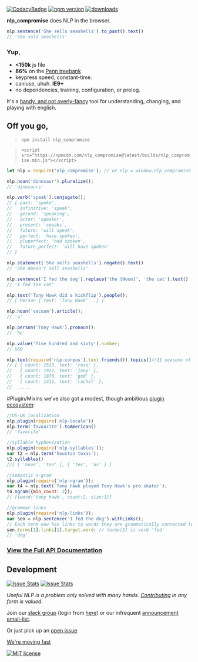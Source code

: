 [![CodacyBadge](https://api.codacy.com/project/badge/grade/82cc8ebd98b64ed199d7be6021488062)](https://www.codacy.com/app/spencerkelly86/nlp_compromise)
[![npm version](https://badge.fury.io/js/nlp_compromise.svg)](https://www.npmjs.com/package/nlp_compromise)
[![downloads](https://img.shields.io/npm/dm/nlp_compromise.svg)](https://www.npmjs.com/package/nlp_compromise)

**nlp_compromise** does NLP in the browser.
```javascript
nlp.sentence('She sells seashells').to_past().text()
// 'She sold seashells'
```
### Yup,
* **<150k** js file
* **86%** on the [Penn treebank](http://www.cis.upenn.edu/~treebank/)
* keypress speed, constant-time.
* caniuse, uhuh. **IE9+**
* no dependencies, training, configuration, or prolog.

It's a [handy, and not overly-fancy](https://github.com/nlp-compromise/nlp_compromise/wiki/Justification) tool for understanding, changing, and playing with english.

## Off you go,
> `npm install nlp_compromise`

> `<script src="https://npmcdn.com/nlp_compromise@latest/builds/nlp_compromise.min.js"></script>`

```javascript
let nlp = require('nlp_compromise'); // or nlp = window.nlp_compromise

nlp.noun('dinosaur').pluralize();
// 'dinosaurs'

nlp.verb('speak').conjugate();
// { past: 'spoke',
//   infinitive: 'speak',
//   gerund: 'speaking',
//   actor: 'speaker',
//   present: 'speaks',
//   future: 'will speak',
//   perfect: 'have spoken',
//   pluperfect: 'had spoken',
//   future_perfect: 'will have spoken'
// }

nlp.statement('She sells seashells').negate().text()
// 'She doesn't sell seashells'

nlp.sentence('I fed the dog').replace('the [Noun]', 'the cat').text()
// 'I fed the cat'

nlp.text('Tony Hawk did a kickflip').people();
// [ Person { text: 'Tony Hawk' ..} ]

nlp.noun('vacuum').article();
// 'a'

nlp.person('Tony Hawk').pronoun();
// 'he'

nlp.value('five hundred and sixty').number;
// 560

nlp.text(require('nlp-corpus').text.friends()).topics()//11 seasons of friends
// [ { count: 2523, text: 'ross' },
//   { count: 1922, text: 'joey' },
//   { count: 1876, text: 'god' },
//   { count: 1411, text: 'rachel' },
//   ....
```
#Plugin/Mixins
we've also got a modest, though ambitious [plugin ecosystem](https://github.com/nlp-compromise/nlp_compromise/wiki/Plugins):
```javascript
//US-UK localization
nlp.plugin(require('nlp-locale'))
nlp.term('favourite').toAmerican()
// 'favorite'

//syllable hyphenization
nlp.plugin(require('nlp-syllables'));
var t2 = nlp.term('houston texas');
t2.syllables()
//[ [ 'hous', 'ton' ], [ 'tex', 'as' ] ]

//semantic n-gram
nlp.plugin(require('nlp-ngram'));
var t4 = nlp.text(`Tony Hawk played Tony Hawk's pro skater`);
t4.ngram({min_count: 2});
// [{word:'tony hawk', count:2, size:1}]

//grammar links
nlp.plugin(require('nlp-links'));
var sen = nlp.sentence('I fed the dog').withLinks();
// Each term now has links to words they are grammatically connected to
sen.terms[1].links[1].target.word; // terms[1] is verb 'fed'
// 'dog'
```

### [View the Full API Documentation](https://github.com/nlp-compromise/nlp_compromise/wiki/API)

## Development
[![Issue Stats](http://issuestats.com/github/nlp-compromise/nlp_compromise/badge/pr)](http://issuestats.com/github/nlp-compromise/nlp_compromise)
[![Issue Stats](http://issuestats.com/github/nlp-compromise/nlp_compromise/badge/issue)](http://issuestats.com/github/nlp-compromise/nlp_compromise)

*Useful NLP is a problem only solved with many hands. [Contributing](https://github.com/nlp-compromise/nlp_compromise/blob/master/contributing.md) in any form is valued.*

Join our [slack group](http://superscript-slackin.herokuapp.com) (login from [here](https://superscriptjs.slack.com/messages/nlp_compromise/)) or our infrequent [announcement email-list](http://eepurl.com/bL9YRv).

Or just pick up an [open issue](https://github.com/nlp-compromise/nlp_compromise/issues)

[We're moving fast](https://github.com/nlp-compromise/nlp_compromise/blob/master/changelog.md)

[![MIT license](http://img.shields.io/badge/license-MIT-brightgreen.svg)](http://opensource.org/licenses/MIT)
